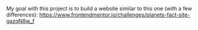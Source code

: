 My goal with this project is to build a website similar to this one (with a few differences): https://www.frontendmentor.io/challenges/planets-fact-site-gazqN8w_f